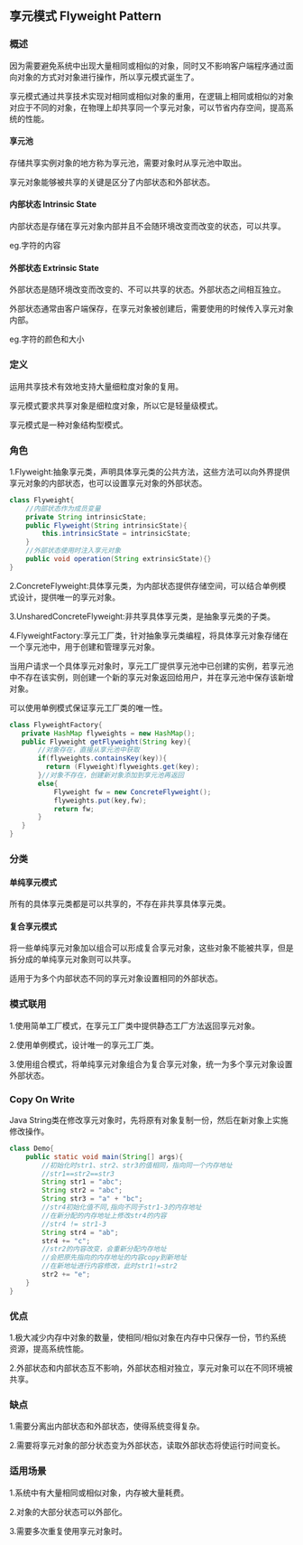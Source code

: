 ## 享元模式 Flyweight Pattern

### 概述

因为需要避免系统中出现大量相同或相似的对象，同时又不影响客户端程序通过面向对象的方式对对象进行操作，所以享元模式诞生了。

享元模式通过共享技术实现对相同或相似对象的重用，在逻辑上相同或相似的对象对应于不同的对象，在物理上却共享同一个享元对象，可以节省内存空间，提高系统的性能。

#### 享元池

存储共享实例对象的地方称为享元池，需要对象时从享元池中取出。

享元对象能够被共享的关键是区分了内部状态和外部状态。

#### 内部状态 Intrinsic State

内部状态是存储在享元对象内部并且不会随环境改变而改变的状态，可以共享。

eg.字符的内容

#### 外部状态 Extrinsic State

外部状态是随环境改变而改变的、不可以共享的状态。外部状态之间相互独立。

外部状态通常由客户端保存，在享元对象被创建后，需要使用的时候传入享元对象内部。

eg.字符的颜色和大小

### 定义

运用共享技术有效地支持大量细粒度对象的复用。

享元模式要求共享对象是细粒度对象，所以它是轻量级模式。

享元模式是一种对象结构型模式。

### 角色

1.Flyweight:抽象享元类，声明具体享元类的公共方法，这些方法可以向外界提供享元对象的内部状态，也可以设置享元对象的外部状态。
```java
class Flyweight{
    //内部状态作为成员变量
    private String intrinsicState;
    public Flyweight(String intrinsicState){
        this.intrinsicState = intrinsicState;
    }
    //外部状态使用时注入享元对象
    public void operation(String extrinsicState){}
}
```
2.ConcreteFlyweight:具体享元类，为内部状态提供存储空间，可以结合单例模式设计，提供唯一的享元对象。

3.UnsharedConcreteFlyweight:非共享具体享元类，是抽象享元类的子类。

4.FlyweightFactory:享元工厂类，针对抽象享元类编程，将具体享元对象存储在一个享元池中，用于创建和管理享元对象。

当用户请求一个具体享元对象时，享元工厂提供享元池中已创建的实例，若享元池中不存在该实例，则创建一个新的享元对象返回给用户，并在享元池中保存该新增对象。

可以使用单例模式保证享元工厂类的唯一性。

```java
class FlyweightFactory{
   private HashMap flyweights = new HashMap();
   public Flyweight getFlyweight(String key){
       //对象存在，直接从享元池中获取
       if(flyweights.containsKey(key)){
         return (Flyweight)flyweights.get(key);
       }//对象不存在，创建新对象添加到享元池再返回
       else{
           Flyweight fw = new ConcreteFlyweight();
           flyweights.put(key,fw);
           return fw;
       }
   }   
}
```

### 分类

#### 单纯享元模式

所有的具体享元类都是可以共享的，不存在非共享具体享元类。

#### 复合享元模式

将一些单纯享元对象加以组合可以形成复合享元对象，这些对象不能被共享，但是拆分成的单纯享元对象则可以共享。

适用于为多个内部状态不同的享元对象设置相同的外部状态。

### 模式联用

1.使用简单工厂模式，在享元工厂类中提供静态工厂方法返回享元对象。

2.使用单例模式，设计唯一的享元工厂类。

3.使用组合模式，将单纯享元对象组合为复合享元对象，统一为多个享元对象设置外部状态。

### Copy On Write

Java String类在修改享元对象时，先将原有对象复制一份，然后在新对象上实施修改操作。
```java
class Demo{
    public static void main(String[] args){
        //初始化时str1、str2、str3的值相同，指向同一个内存地址
        //str1==str2==str3
        String str1 = "abc";
        String str2 = "abc";
        String str3 = "a" + "bc";
        //str4初始化值不同,指向不同于str1-3的内存地址
        //在新分配的内存地址上修改str4的内容
        //str4 != str1-3
        String str4 = "ab";
        str4 += "c";
        //str2的内容改变，会重新分配内存地址
        //会把原先指向的内存地址的内容copy到新地址
        //在新地址进行内容修改，此时str1!=str2
        str2 += "e";
    }
}
```

### 优点

1.极大减少内存中对象的数量，使相同/相似对象在内存中只保存一份，节约系统资源，提高系统性能。

2.外部状态和内部状态互不影响，外部状态相对独立，享元对象可以在不同环境被共享。

### 缺点

1.需要分离出内部状态和外部状态，使得系统变得复杂。

2.需要将享元对象的部分状态变为外部状态，读取外部状态将使运行时间变长。

### 适用场景

1.系统中有大量相同或相似对象，内存被大量耗费。

2.对象的大部分状态可以外部化。

3.需要多次重复使用享元对象时。